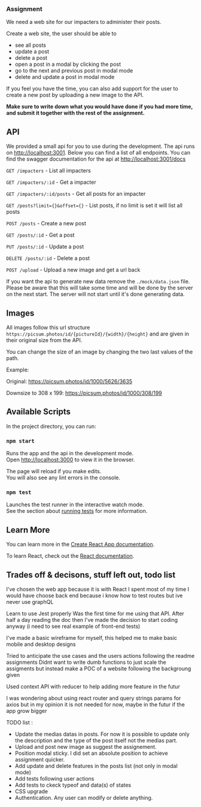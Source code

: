 ### Assignment

We need a web site for our impacters to administer their posts.

Create a web site, the user should be able to

- see all posts
- update a post
- delete a post
- open a post in a modal by clicking the post
- go to the next and previous post in modal mode
- delete and update a post in modal mode

If you feel you have the time, you can also add support for the user to create a new post by uploading a new image to the API.

**Make sure to write down what you would have done if you had more time, and submit it together with the rest of the assignment.**

## API

We provided a small api for you to use during the development. The api runs on [http://localhost:3001](http://localhost:3001). Below you can find a list of all endpoints. You can find the swagger documentation for the api at [http://localhost:3001/docs](http://localhost:3001/docs)

`GET /impacters` - List all impacters

`GET /impacters/:id` - Get a impacter

`GET /impacters/:id/posts` - Get all posts for an impacter

`GET /posts?limit={}&offset={}` - List posts, if no limit is set it will list all posts

`POST /posts` - Create a new post

`GET /posts/:id` - Get a post

`PUT /posts/:id` - Update a post

`DELETE /posts/:id` - Delete a post

`POST /upload` - Upload a new image and get a url back

If you want the api to generate new data remove the `./mock/data.json` file. Please be aware that this will take some time and will be done by the server on the next start. The server will not start until it's done generating data.

## Images

All images follow this url structure `https://picsum.photos/id/{pictureId}/{width}/{height}` and are given in their original size from the API.

You can change the size of an image by changing the two last values of the path.

Example:

Original: https://picsum.photos/id/1000/5626/3635

Downsize to 308 x 199: https://picsum.photos/id/1000/308/199

## Available Scripts

In the project directory, you can run:

### `npm start`

Runs the app and the api in the development mode.<br />
Open [http://localhost:3000](http://localhost:3000) to view it in the browser.

The page will reload if you make edits.<br />
You will also see any lint errors in the console.

### `npm test`

Launches the test runner in the interactive watch mode.<br />
See the section about [running tests](https://facebook.github.io/create-react-app/docs/running-tests) for more information.

## Learn More

You can learn more in the [Create React App documentation](https://facebook.github.io/create-react-app/docs/getting-started).

To learn React, check out the [React documentation](https://reactjs.org/).

## Trades off & decisons, stuff left out, todo list

I've chosen the web app because it is with React I spent most of my time
I would have choose back end because i know how to test routes but ive never use graphQL

Learn to use Jest properly
Was the first time for me using that API. After half a day reading the doc then I've made the decision to start coding anyway (i need to see real example of front-end tests)

I've made a basic wireframe for myself, this helped me to make basic mobile and desktop designs

Tried to anticipate the use cases and the users actions following the readme assignments
Didnt want to write dumb functions to just scale the assigments but instead make a POC of a website following the backgroung given

Used context API with reducer to help adding more feature in the futur

I was wondering about using react router and query strings params for axios but in my opinion it is not needed for now, maybe in the futur if the app grow bigger

TODO list :
- Update the medias datas in posts. For now it is possible to update only the description and the type of the post itself not the medias part.
- Upload and post new image as suggest the assignement.
- Position modal sticky. I did set an absolute position to achieve assignment quicker.
- Add update and delete features in the posts list (not only in modal mode)
- Add tests following user actions
- Add tests to ckeck typeof and data(s) of states
- CSS upgrade
- Authentication. Any user can modify or delete anything.




